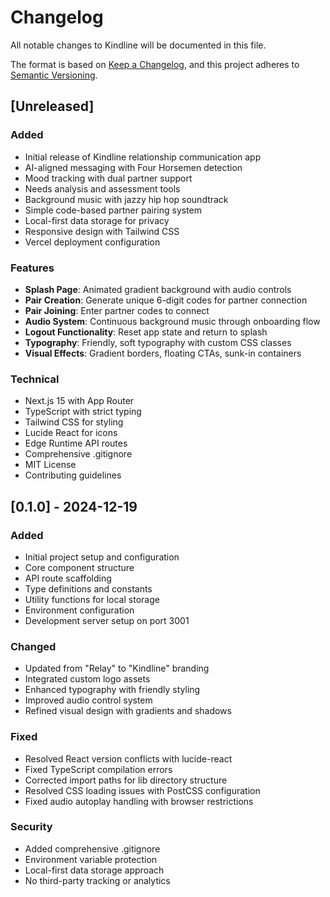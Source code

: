 # Changelog

All notable changes to Kindline will be documented in this file.

The format is based on [Keep a Changelog](https://keepachangelog.com/en/1.0.0/),
and this project adheres to [Semantic Versioning](https://semver.org/spec/v2.0.0.html).

## [Unreleased]

### Added
- Initial release of Kindline relationship communication app
- AI-aligned messaging with Four Horsemen detection
- Mood tracking with dual partner support
- Needs analysis and assessment tools
- Background music with jazzy hip hop soundtrack
- Simple code-based partner pairing system
- Local-first data storage for privacy
- Responsive design with Tailwind CSS
- Vercel deployment configuration

### Features
- **Splash Page**: Animated gradient background with audio controls
- **Pair Creation**: Generate unique 6-digit codes for partner connection
- **Pair Joining**: Enter partner codes to connect
- **Audio System**: Continuous background music through onboarding flow
- **Logout Functionality**: Reset app state and return to splash
- **Typography**: Friendly, soft typography with custom CSS classes
- **Visual Effects**: Gradient borders, floating CTAs, sunk-in containers

### Technical
- Next.js 15 with App Router
- TypeScript with strict typing
- Tailwind CSS for styling
- Lucide React for icons
- Edge Runtime API routes
- Comprehensive .gitignore
- MIT License
- Contributing guidelines

## [0.1.0] - 2024-12-19

### Added
- Initial project setup and configuration
- Core component structure
- API route scaffolding
- Type definitions and constants
- Utility functions for local storage
- Environment configuration
- Development server setup on port 3001

### Changed
- Updated from "Relay" to "Kindline" branding
- Integrated custom logo assets
- Enhanced typography with friendly styling
- Improved audio control system
- Refined visual design with gradients and shadows

### Fixed
- Resolved React version conflicts with lucide-react
- Fixed TypeScript compilation errors
- Corrected import paths for lib directory structure
- Resolved CSS loading issues with PostCSS configuration
- Fixed audio autoplay handling with browser restrictions

### Security
- Added comprehensive .gitignore
- Environment variable protection
- Local-first data storage approach
- No third-party tracking or analytics

